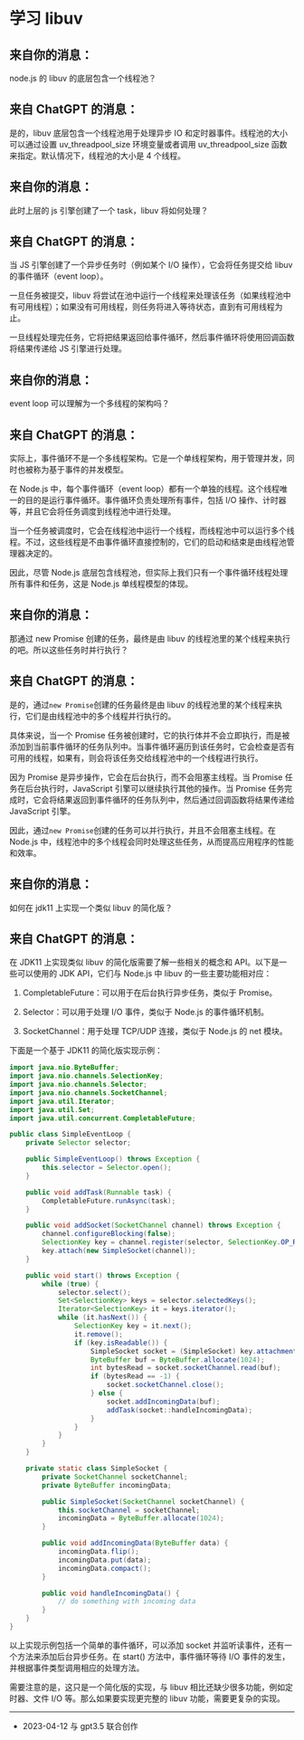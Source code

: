 # 学习 libuv

## 来自你的消息：
node.js 的 libuv 的底层包含一个线程池？

## 来自 ChatGPT 的消息：
是的，libuv 底层包含一个线程池用于处理异步 IO 和定时器事件。线程池的大小可以通过设置 uv_threadpool_size 环境变量或者调用 uv_threadpool_size 函数来指定。默认情况下，线程池的大小是 4 个线程。

## 来自你的消息：
此时上层的 js 引擎创建了一个 task，libuv 将如何处理？

## 来自 ChatGPT 的消息：
当 JS 引擎创建了一个异步任务时（例如某个 I/O 操作），它会将任务提交给 libuv 的事件循环（event loop）。

一旦任务被提交，libuv 将尝试在池中运行一个线程来处理该任务（如果线程池中有可用线程）；如果没有可用线程，则任务将进入等待状态，直到有可用线程为止。

一旦线程处理完任务，它将把结果返回给事件循环，然后事件循环将使用回调函数将结果传递给 JS 引擎进行处理。

## 来自你的消息：
event loop 可以理解为一个多线程的架构吗？


## 来自 ChatGPT 的消息：
实际上，事件循环不是一个多线程架构。它是一个单线程架构，用于管理并发，同时也被称为基于事件的并发模型。

在 Node.js 中，每个事件循环（event loop）都有一个单独的线程。这个线程唯一的目的是运行事件循环。事件循环负责处理所有事件，包括 I/O 操作、计时器等，并且它会将任务调度到线程池中进行处理。

当一个任务被调度时，它会在线程池中运行一个线程，而线程池中可以运行多个线程。不过，这些线程是不由事件循环直接控制的，它们的启动和结束是由线程池管理器决定的。

因此，尽管 Node.js 底层包含线程池，但实际上我们只有一个事件循环线程处理所有事件和任务，这是 Node.js 单线程模型的体现。

## 来自你的消息：
那通过 new Promise 创建的任务，最终是由 libuv 的线程池里的某个线程来执行的吧。所以这些任务时并行执行？

## 来自 ChatGPT 的消息：
是的，通过`new Promise`创建的任务最终是由 libuv 的线程池里的某个线程来执行，它们是由线程池中的多个线程并行执行的。

具体来说，当一个 Promise 任务被创建时，它的执行体并不会立即执行，而是被添加到当前事件循环的任务队列中。当事件循环遍历到该任务时，它会检查是否有可用的线程，如果有，则会将该任务交给线程池中的一个线程进行执行。

因为 Promise 是异步操作，它会在后台执行，而不会阻塞主线程。当 Promise 任务在后台执行时，JavaScript 引擎可以继续执行其他的操作。当 Promise 任务完成时，它会将结果返回到事件循环的任务队列中，然后通过回调函数将结果传递给 JavaScript 引擎。

因此，通过`new Promise`创建的任务可以并行执行，并且不会阻塞主线程。在 Node.js 中，线程池中的多个线程会同时处理这些任务，从而提高应用程序的性能和效率。

## 来自你的消息：
如何在 jdk11 上实现一个类似 libuv 的简化版？

## 来自 ChatGPT 的消息：
在 JDK11 上实现类似 libuv 的简化版需要了解一些相关的概念和 API。以下是一些可以使用的 JDK API，它们与 Node.js 中 libuv 的一些主要功能相对应：

1. CompletableFuture：可以用于在后台执行异步任务，类似于 Promise。

2. Selector：可以用于处理 I/O 事件，类似于 Node.js 的事件循环机制。

3. SocketChannel：用于处理 TCP/UDP 连接，类似于 Node.js 的 net 模块。

下面是一个基于 JDK11 的简化版实现示例：

```java
import java.nio.ByteBuffer;
import java.nio.channels.SelectionKey;
import java.nio.channels.Selector;
import java.nio.channels.SocketChannel;
import java.util.Iterator;
import java.util.Set;
import java.util.concurrent.CompletableFuture;

public class SimpleEventLoop {
    private Selector selector;

    public SimpleEventLoop() throws Exception {
        this.selector = Selector.open();
    }

    public void addTask(Runnable task) {
        CompletableFuture.runAsync(task);
    }

    public void addSocket(SocketChannel channel) throws Exception {
        channel.configureBlocking(false);
        SelectionKey key = channel.register(selector, SelectionKey.OP_READ);
        key.attach(new SimpleSocket(channel));
    }

    public void start() throws Exception {
        while (true) {
            selector.select();
            Set<SelectionKey> keys = selector.selectedKeys();
            Iterator<SelectionKey> it = keys.iterator();
            while (it.hasNext()) {
                SelectionKey key = it.next();
                it.remove();
                if (key.isReadable()) {
                    SimpleSocket socket = (SimpleSocket) key.attachment();
                    ByteBuffer buf = ByteBuffer.allocate(1024);
                    int bytesRead = socket.socketChannel.read(buf);
                    if (bytesRead == -1) {
                        socket.socketChannel.close();
                    } else {
                        socket.addIncomingData(buf);
                        addTask(socket::handleIncomingData);
                    }
                }
            }
        }
    }

    private static class SimpleSocket {
        private SocketChannel socketChannel;
        private ByteBuffer incomingData;

        public SimpleSocket(SocketChannel socketChannel) {
            this.socketChannel = socketChannel;
            incomingData = ByteBuffer.allocate(1024);
        }

        public void addIncomingData(ByteBuffer data) {
            incomingData.flip();
            incomingData.put(data);
            incomingData.compact();
        }

        public void handleIncomingData() {
            // do something with incoming data
        }
    }
}
```

以上实现示例包括一个简单的事件循环，可以添加 socket 并监听读事件，还有一个方法来添加后台异步任务。在 start() 方法中，事件循环等待 I/O 事件的发生，并根据事件类型调用相应的处理方法。

需要注意的是，这只是一个简化版的实现，与 libuv 相比还缺少很多功能，例如定时器、文件 I/O 等。那么如果要实现更完整的 libuv 功能，需要更复杂的实现。

----

- 2023-04-12 与 gpt3.5 联合创作
 